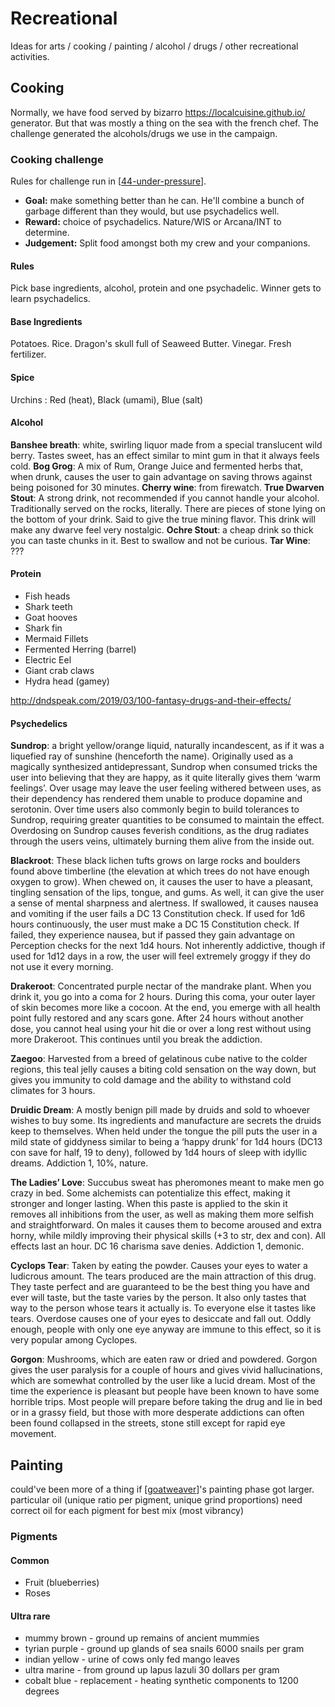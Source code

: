 # Recreational
Ideas for arts / cooking / painting / alcohol / drugs / other recreational activities.

## Cooking
Normally, we have food served by bizarro https://localcuisine.github.io/ generator.
But that was mostly a thing on the sea with the french chef.
The challenge generated the alcohols/drugs we use in the campaign.

### Cooking challenge
Rules for challenge run in [[44-under-pressure]].

- **Goal:** make something better than he can. He'll combine a bunch of garbage different than they would, but use psychadelics well.
- **Reward:** choice of psychadelics. Nature/WIS or Arcana/INT to determine.
- **Judgement:** Split food amongst both my crew and your companions.

#### Rules
Pick base ingredients, alcohol, protein and one psychadelic. Winner gets to learn psychadelics.

#### Base Ingredients
Potatoes. Rice.
Dragon's skull full of Seaweed
Butter. Vinegar.
Fresh fertilizer.

#### Spice
Urchins : Red (heat), Black (umami), Blue (salt)

#### Alcohol
**Banshee breath**: white, swirling liquor made from a special translucent wild berry. Tastes sweet, has an effect similar to mint gum in that it always feels cold.
**Bog Grog**: A mix of Rum, Orange Juice and fermented herbs that, when drunk, causes the user to gain advantage on saving throws against being poisoned for 30 minutes.
**Cherry wine**: from firewatch.
**True Dwarven Stout**: A strong drink, not recommended if you cannot handle your alcohol. Traditionally served on the rocks, literally. There are pieces of stone lying on the bottom of your drink. Said to give the true mining flavor. This drink will make any dwarve feel very nostalgic.
**Ochre Stout**: a cheap drink so thick you can taste chunks in it. Best to swallow and not be curious.
**Tar Wine**: ???

#### Protein
- Fish heads
- Shark teeth
- Goat hooves
- Shark fin
- Mermaid Fillets
- Fermented Herring (barrel)
- Electric Eel
- Giant crab claws
- Hydra head (gamey)

http://dndspeak.com/2019/03/100-fantasy-drugs-and-their-effects/

#### Psychedelics

**Sundrop**: a bright yellow/orange liquid, naturally incandescent, as if it was a liquefied ray of sunshine (henceforth the name). Originally used as a magically synthesized antidepressant, Sundrop when consumed tricks the user into believing that they are happy, as it quite literally gives them ‘warm feelings’. Over usage may leave the user feeling withered between uses, as their dependency has rendered them unable to produce dopamine and serotonin. Over time users also commonly begin to build tolerances to Sundrop, requiring greater quantities to be consumed to maintain the effect. Overdosing on Sundrop causes feverish conditions, as the drug radiates through the users veins, ultimately burning them alive from the inside out.

**Blackroot**: These black lichen tufts grows on large rocks and boulders found above timberline (the elevation at which trees do not have enough oxygen to grow). When chewed on, it causes the user to have a pleasant, tingling sensation of the lips, tongue, and gums. As well, it can give the user a sense of mental sharpness and alertness. If swallowed, it causes nausea and vomiting if the user fails a DC 13 Constitution check. If used for 1d6 hours continuously, the user must make a DC 15 Constitution check. If failed, they experience nausea, but if passed they gain advantage on Perception checks for the next 1d4 hours. Not inherently addictive, though if used for 1d12 days in a row, the user will feel extremely groggy if they do not use it every morning.

**Drakeroot**: Concentrated purple nectar of the mandrake plant. When you drink it, you go into a coma for 2 hours. During this coma, your outer layer of skin becomes more like a cocoon. At the end, you emerge with all health point fully restored and any scars gone. After 24 hours without another dose, you cannot heal using your hit die or over a long rest without using more Drakeroot. This continues until you break the addiction.

**Zaegoo**: Harvested from a breed of gelatinous cube native to the colder regions, this teal jelly causes a biting cold sensation on the way down, but gives you immunity to cold damage and the ability to withstand cold climates for 3 hours.

**Druidic Dream**: A mostly benign pill made by druids and sold to whoever wishes to buy some. Its ingredients and manufacture are secrets the druids keep to themselves. When held under the tongue the pill puts the user in a mild state of giddyness similar to being a ‘happy drunk’ for 1d4 hours (DC13 con save for half, 19 to deny), followed by 1d4 hours of sleep with idyllic dreams. Addiction 1, 10%, nature.

**The Ladies’ Love**: Succubus sweat has pheromones meant to make men go crazy in bed. Some alchemists can potentialize this effect, making it stronger and longer lasting. When this paste is applied to the skin it removes all inhibitions from the user, as well as making them more selfish and straightforward. On males it causes them to become aroused and extra horny, while mildly improving their physical skills (+3 to str, dex and con). All effects last an hour. DC 16 charisma save denies. Addiction 1, demonic.

**Cyclops Tear**: Taken by eating the powder. Causes your eyes to water a ludicrous amount. The tears produced are the main attraction of this drug. They taste perfect and are guaranteed to be the best thing you have and ever will taste, but the taste varies by the person. It also only tastes that way to the person whose tears it actually is. To everyone else it tastes like tears. Overdose causes one of your eyes to desiccate and fall out. Oddly enough, people with only one eye anyway are immune to this effect, so it is very popular among Cyclopes.

**Gorgon**: Mushrooms, which are eaten raw or dried and powdered. Gorgon gives the user paralysis for a couple of hours and gives vivid hallucinations, which are somewhat controlled by the user like a lucid dream. Most of the time the experience is pleasant but people have been known to have some horrible trips. Most people will prepare before taking the drug and lie in bed or in a grassy field, but those with more desperate addictions can often been found collapsed in the streets, stone still except for rapid eye movement.


## Painting
could've been more of a thing if [[goatweaver]]'s painting phase got larger.
particular oil (unique ratio per pigment, unique grind proportions)
need correct oil for each pigment for best mix (most vibrancy)

### Pigments
#### Common
- Fruit (blueberries)
- Roses

#### Ultra rare
- mummy brown - ground up remains of ancient mummies
- tyrian purple - ground up glands of sea snails 6000 snails per gram
- indian yellow - urine of cows only fed mango leaves
- ultra marine - from ground up lapus lazuli 30 dollars per gram
- cobalt blue - replacement - heating synthetic components to 1200 degrees


[//begin]: # "Autogenerated link references for markdown compatibility"
[44-under-pressure]: ../recaps/44-under-pressure "44-under-pressure"
[goatweaver]: ../pcs/goatweaver "Goatweaver"
[//end]: # "Autogenerated link references"
